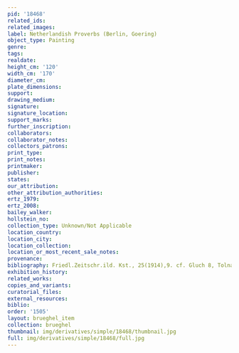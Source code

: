 ```yaml
---
pid: '18468'
related_ids: 
related_images: 
label: Netherlandish Proverbs (Berlin, Goering)
object_type: Painting
genre: 
tags: 
realdate: 
height_cm: '120'
width_cm: '170'
diameter_cm: 
plate_dimensions: 
support: 
drawing_medium: 
signature: 
signature_location: 
support_marks: 
further_inscription: 
collaborators: 
collaborator_notes: 
collectors_patrons: 
print_type: 
print_notes: 
printmaker: 
publisher: 
states: 
our_attribution: 
other_attribution_authorities: 
ertz_1979: 
ertz_2008: 
bailey_walker: 
hollstein_no: 
collection_type: Unknown/Not Applicable
location_country: 
location_city: 
location_collection: 
location_or_most_recent_sale_notes: 
provenance: 
bibliography: Friedl.Zeitschr.ild. Kst., 25(1914),9. cf. Gluch 8, Tolnay 4, Friedl.XIV,12.
exhibition_history: 
related_works: 
copies_and_variants: 
curatorial_files: 
external_resources: 
biblio: 
order: '1505'
layout: brueghel_item
collection: brueghel
thumbnail: img/derivatives/simple/18468/thumbnail.jpg
full: img/derivatives/simple/18468/full.jpg
---
```

